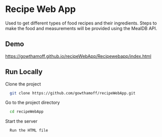 
# Recipe Web App

Used to get different types of food recipes and their ingredients. Steps to make the food and measurements will be provided using the MealDB API.



## Demo


https://gowthamoff.github.io/recipeWebApp/Recipewebapp/index.html
## Run Locally

Clone the project

```bash
  git clone https://github.com/gowthamoff/recipeWebApp.git
```

Go to the project directory

```bash
  cd recipeWebApp
```

Start the server

```bash
  Run the HTML file
```

